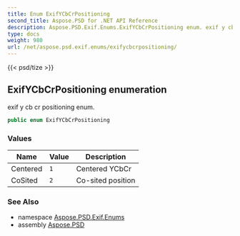 ```yaml
---
title: Enum ExifYCbCrPositioning
second_title: Aspose.PSD for .NET API Reference
description: Aspose.PSD.Exif.Enums.ExifYCbCrPositioning enum. exif y cb cr positioning enum
type: docs
weight: 980
url: /net/aspose.psd.exif.enums/exifycbcrpositioning/
---
```

{{< psd/tize >}}
## ExifYCbCrPositioning enumeration

exif y cb cr positioning enum.

```csharp
public enum ExifYCbCrPositioning
```

### Values

| Name | Value | Description |
| --- | --- | --- |
| Centered | `1` | Centered YCbCr |
| CoSited | `2` | Co-sited position |

### See Also

* namespace [Aspose.PSD.Exif.Enums](../../aspose.psd.exif.enums/)
* assembly [Aspose.PSD](../../)


